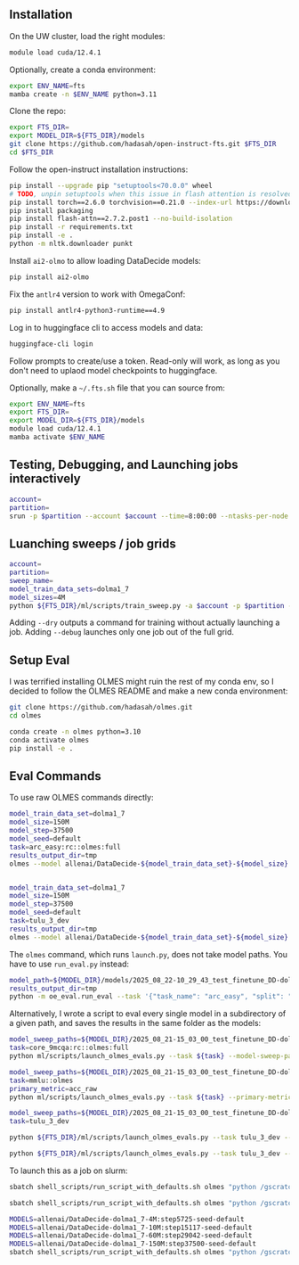 ## Installation

On the UW cluster, load the right modules:

```bash
module load cuda/12.4.1
```

Optionally, create a conda environment:
```bash
export ENV_NAME=fts
mamba create -n $ENV_NAME python=3.11
```

Clone the repo:
```bash
export FTS_DIR=
export MODEL_DIR=${FTS_DIR}/models
git clone https://github.com/hadasah/open-instruct-fts.git $FTS_DIR
cd $FTS_DIR
```

Follow the open-instruct installation instructions:
```bash
pip install --upgrade pip "setuptools<70.0.0" wheel 
# TODO, unpin setuptools when this issue in flash attention is resolved
pip install torch==2.6.0 torchvision==0.21.0 --index-url https://download.pytorch.org/whl/cu124
pip install packaging
pip install flash-attn==2.7.2.post1 --no-build-isolation
pip install -r requirements.txt
pip install -e .
python -m nltk.downloader punkt
```

Install `ai2-olmo` to allow loading DataDecide models:
```bash
pip install ai2-olmo
```

Fix the `antlr4` version to work with OmegaConf:
```bash
pip install antlr4-python3-runtime==4.9
```

Log in to huggingface cli to access models and data:
```bash
huggingface-cli login 
```
Follow prompts to create/use a token. 
Read-only will work, as long as you don't need to uplaod model checkpoints to huggingface.

Optionally, make a `~/.fts.sh` file that you can source from:
```bash
export ENV_NAME=fts
export FTS_DIR=
export MODEL_DIR=${FTS_DIR}/models
module load cuda/12.4.1
mamba activate $ENV_NAME
```

## Testing, Debugging, and Launching jobs interactively

```bash
account=
partition=
srun -p $partition --account $account --time=8:00:00 --ntasks-per-node 2 --gpus=2 --cpus-per-task 5 --pty /bin/bash
```

## Luanching sweeps / job grids

```bash
account=
partition=
sweep_name=
model_train_data_sets=dolma1_7
model_sizes=4M
python ${FTS_DIR}/ml/scripts/train_sweep.py -a $account -p $partition -sn $sweep_name --model-size $model_sizes --model-train-data-sets $model_train_data_sets
```
Adding `--dry` outputs a command for training without actually launching a job. 
Adding `--debug` launches only one job out of the full grid.

## Setup Eval

I was terrified installing OLMES might ruin the rest of my conda env, so I decided to follow the OLMES README and make a new conda environment:
```bash
git clone https://github.com/hadasah/olmes.git
cd olmes

conda create -n olmes python=3.10
conda activate olmes
pip install -e .
```

## Eval Commands

To use raw OLMES commands directly:
```bash
model_train_data_set=dolma1_7
model_size=150M
model_step=37500
model_seed=default
task=arc_easy:rc::olmes:full
results_output_dir=tmp
olmes --model allenai/DataDecide-${model_train_data_set}-${model_size} --revision step${model_step}-seed-${model_seed} --task ${task} --output-dir ${results_output_dir}


model_train_data_set=dolma1_7
model_size=150M
model_step=37500
model_seed=default
task=tulu_3_dev
results_output_dir=tmp
olmes --model allenai/DataDecide-${model_train_data_set}-${model_size} --revision step${model_step}-seed-${model_seed} --task ${task} --output-dir ${results_output_dir} --model-args '{"chat_template": "tulu"}'

```

The `olmes` command, which runs `launch.py`, does not take model paths. You have to use `run_eval.py` instead: 
```bash
model_path=${MODEL_DIR}/models/2025_08_22-10_29_43_test_finetune_DD-dolma1_7-4M/model/2025_08_22-10_29_43_test_finetune_DD-dolma1_7-90M_1Mtx10_--learning_rate=5e-07
results_output_dir=tmp
python -m oe_eval.run_eval --task '{"task_name": "arc_easy", "split": "test", "primary_metric": "acc_per_char", "num_shots": 5, "limit": 1000000000000, "fewshot_source": "OLMES:ARC-Easy", "metadata": {"description": "ARC-Easy (RC) using OLMES-v0.1", "regimes": ["OLMES-v0.1"], "alias": "arc_easy:rc::olmes"}}' --output-dir $results_output_dir --save-raw-requests true --num-workers 1 --model-path ${model_path}

```

Alternatively, I wrote a script to eval every single model in a subdirectory of a given path, and saves the results in the same folder as the models:
```bash
model_sweep_paths=${MODEL_DIR}/2025_08_21-15_03_00_test_finetune_DD-dolma1_7-4M_main,${MODEL_DIR}/2025_08_21-15_03_00_test_finetune_DD-dolma1_7-10M_main,${MODEL_DIR}/2025_08_21-15_03_00_test_finetune_DD-dolma1_7-60M_main,${MODEL_DIR}/2025_08_21-15_03_00_test_finetune_DD-dolma1_7-150M_main
task=core_9mcqa:rc::olmes:full
python ml/scripts/launch_olmes_evals.py --task ${task} --model-sweep-paths ${model_sweep_paths} --use-all-ckpts

model_sweep_paths=${MODEL_DIR}/2025_08_21-15_03_00_test_finetune_DD-dolma1_7-150M_main
task=mmlu::olmes
primary_metric=acc_raw
python ml/scripts/launch_olmes_evals.py --task ${task} --primary-metric acc_raw --model-sweep-paths ${model_sweep_paths} --use-all-ckpts

model_sweep_paths=${MODEL_DIR}/2025_08_21-15_03_00_test_finetune_DD-dolma1_7-150M_main
task=tulu_3_dev

python ${FTS_DIR}/ml/scripts/launch_olmes_evals.py --task tulu_3_dev --models allenai/DataDecide-dolma1_7-4M:step5725-seed-default,allenai/DataDecide-dolma1_7-10M:step15117-seed-default,allenai/DataDecide-dolma1_7-60M:step29042-seed-default,allenai/DataDecide-dolma1_7-150M:step37500-seed-default --use-all-ckpts --model-args chat_template=tulu --output-dir ${MODEL_DIR}/_eval_results

python ${FTS_DIR}/ml/scripts/launch_olmes_evals.py --task tulu_3_dev --model-paths ${MODEL_DIR}/2025_08_21-15_03_00_test_finetune_DD-dolma1_7-4M_main/models/ --use-all-ckpts --model-args chat_template=tulu --output-dir ${MODEL_DIR}/_eval_results
```
To launch this as a job on slurm:
```bash
sbatch shell_scripts/run_script_with_defaults.sh olmes "python /gscratch/zlab/margsli/gitfiles/open-instruct-fts/ml/scripts/launch_olmes_evals.py --task core_9mcqa:rc::olmes:full --model-sweep-paths /gscratch/zlab/margsli/gitfiles/open-instruct-fts/models/2025_08_30-17_19_37_test_finetune_DD-dolma1_7-150M --log-to-wandb"

sbatch shell_scripts/run_script_with_defaults.sh olmes "python /gscratch/zlab/margsli/gitfiles/open-instruct-fts/ml/scripts/launch_olmes_evals.py --task core_9mcqa:rc::olmes:full --model-sweep-paths /gscratch/zlab/margsli/gitfiles/open-instruct-fts/models/2025_08_21-08_24_43_test_finetune_DD-dolma1_7-4M_main --use-all-ckpts --log-to-wandb"

MODELS=allenai/DataDecide-dolma1_7-4M:step5725-seed-default
MODELS=allenai/DataDecide-dolma1_7-10M:step15117-seed-default
MODELS=allenai/DataDecide-dolma1_7-60M:step29042-seed-default
MODELS=allenai/DataDecide-dolma1_7-150M:step37500-seed-default
sbatch shell_scripts/run_script_with_defaults.sh olmes "python /gscratch/zlab/margsli/gitfiles/open-instruct-fts/ml/scripts/launch_olmes_evals.py --task tulu_3_dev --models allenai/DataDecide-dolma1_7-150M:step37500-seed-default --use-all-ckpts --model-args chat_template=tulu --output-dir /gscratch/zlab/margsli/gitfiles/open-instruct-fts/models/_eval_results"


```
